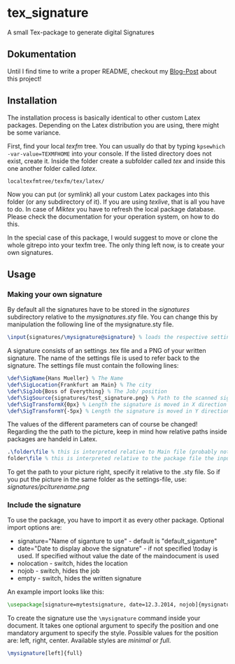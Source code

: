# tex_signature
A small Tex-package to generate digital Signatures

## Dokumentation

Until I find time to write a proper README, checkout my [Blog-Post](http://akuederle.com/create-professional-signature-with-latex/) about this project!

## Installation

The installation process is basically identical to other custom Latex packages. Depending on the Latex distribution you are using, there might be some variance.

First, find your local *texfm* tree. You can usually do that by typing ```kpsewhich -var-value=TEXMFHOME``` into your console.
If the listed directory does not exist, create it. Inside the folder create a subfolder called *tex* and inside this one another folder called *latex*.

```
localtexfmtree/texfm/tex/latex/
```

Now you can put (or symlink) all your custom Latex packages into this folder (or any subdirectory of it). If you are using *texlive*, that is all you have to do. In case of *Miktex* you have to refresh the local package database. Please check the documentation for your operation system, on how to do this.

In the special case of this package, I would suggest to move or clone the whole gitrepo into your texfm tree. The only thing left now, is to create your own signatures.

## Usage

### Making your own signature

By default all the signatures have to be stored in the *signatures* subdirectory relative to the *mysignatures.sty* file. You can change this by manipulation the following line of the mysignature.sty file.
```latex
\input{signatures/\mysignature@signature} % loads the respective settings file
```

A signature consists of an settings .tex file and a PNG of your written signature. The name of the settings file is used to refer back to the signature.
The settings file must contain the following lines:

```Latex
\def\SigName{Hans Mueller} % The Name
\def\SigLocation{Frankfurt am Main} % The city
\def\SigJob{Boss of Everything} % The Job/ position
\def\SigSource{signatures/test_signature.png} % Path to the scanned signature
\def\SigTransformX{0px} % Length the signature is moved in X direction from the default location
\def\SigTransformY{-5px} % Length the signature is moved in Y direction from the default location
```

The values of the different parameters can of course be changed! Regarding the the path to the picture, keep in mind how relative paths inside packages are handeld in Latex.

```Latex
.\folder\file % this is interpreted relative to Main file (probably not what you want in this case!)
folder\file % this is interpreted relative to the package file the input or include command is used in.
```

To get the path to your picture right, specify it relative to the .sty file. So if you put the picture in the same folder as the settings-file, use: *signatures/pciturename.png*

### Include the signature

To use the package, you have to import it as every other package.
Optional import options are:
- signature="Name of siganture to use" - default is "default_siganture"
- date="Date to display above the signature" - if not specified \today is used. If specified without value the date of the maindocument is used
- nolocation - switch, hides the location
- nojob - switch, hides the job
- empty - switch, hides the written signature

An example import looks like this:

```latex
\usepackage[signature=mytestsignature, date=12.3.2014, nojob]{mysignature}
```

To create the signature use the ```\mysignature``` command inside your document. It takes one optional argument to specify the position and one mandatory argument to specify the style. Possible values for the position are: left, right, center. Available styles are *minimal* or *full*.

```latex
\mysignature[left]{full}
```

